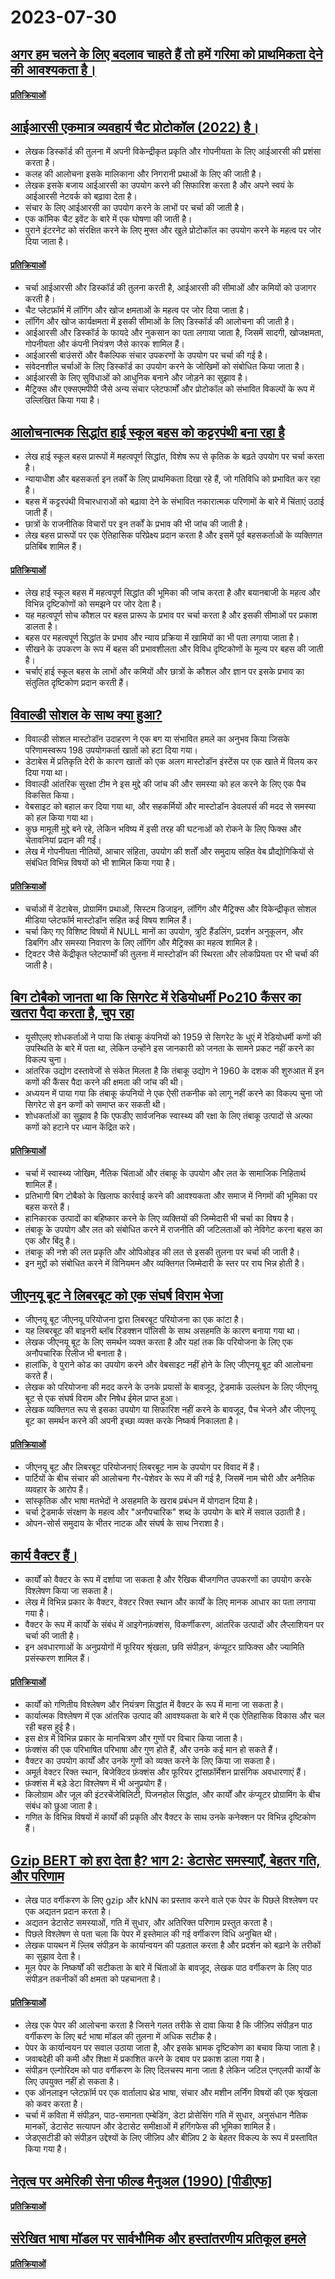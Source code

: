 # 2023-07-30

## [अगर हम चलने के लिए बदलाव चाहते हैं तो हमें गरिमा को प्राथमिकता देने की आवश्यकता है।](https://streets.mn/2023/07/19/if-we-want-a-shift-to-walking-we-need-to-prioritize-dignity/)

#### [प्रतिक्रियाओं](https://news.ycombinator.com/item?id=36920622)

## [आईआरसी एकमात्र व्यवहार्य चैट प्रोटोकॉल (2022) है।](https://koshka.love/babel/irc-forever.html)

- लेखक डिस्कॉर्ड की तुलना में अपनी विकेन्द्रीकृत प्रकृति और गोपनीयता के लिए आईआरसी की प्रशंसा करता है।
- कलह की आलोचना इसके मालिकाना और निगरानी प्रथाओं के लिए की जाती है।
- लेखक इसके बजाय आईआरसी का उपयोग करने की सिफारिश करता है और अपने स्वयं के आईआरसी नेटवर्क को बढ़ावा देता है।
- संचार के लिए आईआरसी का उपयोग करने के लाभों पर चर्चा की जाती है।
- एक कॉमिक चैट इवेंट के बारे में एक घोषणा की जाती है।
- पुराने इंटरनेट को संरक्षित करने के लिए मुफ्त और खुले प्रोटोकॉल का उपयोग करने के महत्व पर जोर दिया जाता है।

#### [प्रतिक्रियाओं](https://news.ycombinator.com/item?id=36918655)

- चर्चा आईआरसी और डिस्कॉर्ड की तुलना करती है, आईआरसी की सीमाओं और कमियों को उजागर करती है।
- चैट प्लेटफ़ॉर्म में लॉगिंग और खोज क्षमताओं के महत्व पर जोर दिया जाता है।
- लॉगिंग और खोज कार्यक्षमता में इसकी सीमाओं के लिए डिस्कॉर्ड की आलोचना की जाती है।
- आईआरसी और डिस्कॉर्ड के फायदे और नुकसान का पता लगाया जाता है, जिसमें सादगी, खोजक्षमता, गोपनीयता और कंपनी नियंत्रण जैसे कारक शामिल हैं।
- आईआरसी बाउंसरों और वैकल्पिक संचार उपकरणों के उपयोग पर चर्चा की गई है।
- संवेदनशील चर्चाओं के लिए डिस्कॉर्ड का उपयोग करने के जोखिमों को संबोधित किया जाता है।
- आईआरसी के लिए सुविधाओं को आधुनिक बनाने और जोड़ने का सुझाव है।
- मैट्रिक्स और एक्सएमपीपी जैसे अन्य संचार प्लेटफार्मों और प्रोटोकॉल को संभावित विकल्पों के रूप में उल्लिखित किया गया है।

## [आलोचनात्मक सिद्धांत हाई स्कूल बहस को कट्टरपंथी बना रहा है](https://www.slowboring.com/p/how-critical-theory-is-radicalizing)

- लेख हाई स्कूल बहस प्रारूपों में महत्वपूर्ण सिद्धांत, विशेष रूप से कृतिक के बढ़ते उपयोग पर चर्चा करता है।
- न्यायाधीश और बहसकर्ता इन तर्कों के लिए प्राथमिकता दिखा रहे हैं, जो गतिविधि को प्रभावित कर रहा है।
- बहस में कट्टरपंथी विचारधाराओं को बढ़ावा देने के संभावित नकारात्मक परिणामों के बारे में चिंताएं उठाई जाती हैं।
- छात्रों के राजनीतिक विचारों पर इन तर्कों के प्रभाव की भी जांच की जाती है।
- लेख बहस प्रारूपों पर एक ऐतिहासिक परिप्रेक्ष्य प्रदान करता है और इसमें पूर्व बहसकर्ताओं के व्यक्तिगत प्रतिबिंब शामिल हैं।

#### [प्रतिक्रियाओं](https://news.ycombinator.com/item?id=36920566)

- लेख हाई स्कूल बहस में महत्वपूर्ण सिद्धांत की भूमिका की जांच करता है और बयानबाजी के महत्व और विभिन्न दृष्टिकोणों को समझने पर जोर देता है।
- यह महत्वपूर्ण सोच कौशल पर बहस प्रारूप के प्रभाव पर चर्चा करता है और इसकी सीमाओं पर प्रकाश डालता है।
- बहस पर महत्वपूर्ण सिद्धांत के प्रभाव और न्याय प्रक्रिया में खामियों का भी पता लगाया जाता है।
- सीखने के उपकरण के रूप में बहस की प्रभावशीलता और विविध दृष्टिकोणों के मूल्य पर बहस की जाती है।
- चर्चाएं हाई स्कूल बहस के लाभों और कमियों और छात्रों के कौशल और ज्ञान पर इसके प्रभाव का संतुलित दृष्टिकोण प्रदान करती हैं।

## [विवाल्डी सोशल के साथ क्या हुआ?](https://thomasp.vivaldi.net/2023/07/28/what-happened-to-vivaldi-social/)

- विवाल्डी सोशल मास्टोडॉन उदाहरण ने एक बग या संभावित हमले का अनुभव किया जिसके परिणामस्वरूप 198 उपयोगकर्ता खातों को हटा दिया गया।
- डेटाबेस में प्रतिकृति देरी के कारण खातों को एक अलग मास्टोडॉन इंस्टेंस पर एक खाते में विलय कर दिया गया था।
- विवाल्डी आंतरिक सुरक्षा टीम ने इस मुद्दे की जांच की और समस्या को हल करने के लिए एक पैच विकसित किया।
- वेबसाइट को बहाल कर दिया गया था, और सहकर्मियों और मास्टोडॉन डेवलपर्स की मदद से समस्या को हल किया गया था।
- कुछ मामूली मुद्दे बने रहे, लेकिन भविष्य में इसी तरह की घटनाओं को रोकने के लिए फिक्स और चेतावनियां प्रदान की गईं।
- लेख में गोपनीयता नीतियों, आचार संहिता, उपयोग की शर्तों और समुदाय सहित वेब प्रौद्योगिकियों से संबंधित विभिन्न विषयों को भी शामिल किया गया है।

#### [प्रतिक्रियाओं](https://news.ycombinator.com/item?id=36919659)

- चर्चाओं में डेटाबेस, प्रोग्रामिंग प्रथाओं, सिस्टम डिजाइन, लॉगिंग और मैट्रिक्स और विकेन्द्रीकृत सोशल मीडिया प्लेटफॉर्म मास्टोडॉन सहित कई विषय शामिल हैं।
- चर्चा किए गए विशिष्ट विषयों में NULL मानों का उपयोग, त्रुटि हैंडलिंग, प्रदर्शन अनुकूलन, और डिबगिंग और समस्या निवारण के लिए लॉगिंग और मैट्रिक्स का महत्व शामिल है।
- ट्विटर जैसे केंद्रीकृत प्लेटफार्मों की तुलना में मास्टोडॉन की स्थिरता और लोकप्रियता पर भी चर्चा की जाती है।

## [बिग टोबैको जानता था कि सिगरेट में रेडियोधर्मी Po210 कैंसर का खतरा पैदा करता है, चुप रहा](https://www.uclahealth.org/news/big-tobacco-knew-radioactive-particles-in-cigarettes)

- यूसीएलए शोधकर्ताओं ने पाया कि तंबाकू कंपनियों को 1959 से सिगरेट के धुएं में रेडियोधर्मी कणों की उपस्थिति के बारे में पता था, लेकिन उन्होंने इस जानकारी को जनता के सामने प्रकट नहीं करने का विकल्प चुना।
- आंतरिक उद्योग दस्तावेजों से संकेत मिलता है कि तंबाकू उद्योग ने 1960 के दशक की शुरुआत में इन कणों की कैंसर पैदा करने की क्षमता की जांच की थी।
- अध्ययन में पाया गया कि तंबाकू कंपनियों ने एक ऐसी तकनीक को लागू नहीं करने का विकल्प चुना जो सिगरेट से इन कणों को समाप्त कर सकती थी।
- शोधकर्ताओं का सुझाव है कि एफडीए सार्वजनिक स्वास्थ्य की रक्षा के लिए तंबाकू उत्पादों से अल्फा कणों को हटाने पर ध्यान केंद्रित करे।

#### [प्रतिक्रियाओं](https://news.ycombinator.com/item?id=36925019)

- चर्चा में स्वास्थ्य जोखिम, नैतिक चिंताओं और तंबाकू के उपयोग और लत के सामाजिक निहितार्थ शामिल हैं।
- प्रतिभागी बिग टोबैको के खिलाफ कार्रवाई करने की आवश्यकता और समाज में निगमों की भूमिका पर बहस करते हैं।
- हानिकारक उत्पादों का बहिष्कार करने के लिए व्यक्तियों की जिम्मेदारी भी चर्चा का विषय है।
- तंबाकू के उपयोग और लत को संबोधित करने में राजनीति की जटिलताओं को नेविगेट करना बहस का एक और बिंदु है।
- तंबाकू की नशे की लत प्रकृति और ओपिओइड की लत से इसकी तुलना पर चर्चा की जाती है।
- इन मुद्दों को संबोधित करने में विनियमन और व्यक्तिगत जिम्मेदारी के स्तर पर राय भिन्न होती है।

## [जीएनयू बूट ने लिबरबूट को एक संघर्ष विराम भेजा](https://libreboot.org/news/gnuboot.html#gnu-boot-cease-and-desist-email)

- जीएनयू बूट जीएनयू परियोजना द्वारा लिबरबूट परियोजना का एक कांटा है।
- यह लिबरबूट की बाइनरी ब्लॉब रिडक्शन पॉलिसी के साथ असहमति के कारण बनाया गया था।
- लेखक जीएनयू बूट के लिए समर्थन व्यक्त करता है और यहां तक कि परियोजना के लिए एक अनौपचारिक रिलीज भी बनाता है।
- हालांकि, वे पुराने कोड का उपयोग करने और वेबसाइट नहीं होने के लिए जीएनयू बूट की आलोचना करते हैं।
- लेखक को परियोजना की मदद करने के उनके प्रयासों के बावजूद, ट्रेडमार्क उल्लंघन के लिए जीएनयू बूट से एक संघर्ष विराम और निषेध ईमेल प्राप्त हुआ।
- लेखक व्यक्तिगत रूप से इसका उपयोग या सिफारिश नहीं करने के बावजूद, पैच भेजने और जीएनयू बूट का समर्थन करने की अपनी इच्छा व्यक्त करके निष्कर्ष निकालता है।

#### [प्रतिक्रियाओं](https://news.ycombinator.com/item?id=36926852)

- जीएनयू बूट और लिबरबूट परियोजनाएं लिबरबूट नाम के उपयोग पर विवाद में हैं।
- पार्टियों के बीच संचार की आलोचना गैर-पेशेवर के रूप में की गई है, जिसमें नाम चोरी और अनैतिक व्यवहार के आरोप हैं।
- सांस्कृतिक और भाषा मतभेदों ने असहमति के खराब प्रबंधन में योगदान दिया है।
- चर्चा ट्रेडमार्क संरक्षण के महत्व और "अनौपचारिक" शब्द के उपयोग के बारे में सवाल उठाती है।
- ओपन-सोर्स समुदाय के भीतर नाटक और संघर्ष के साथ निराशा है।

## [कार्य वैक्टर हैं।](https://thenumb.at/Functions-are-Vectors/)

- कार्यों को वैक्टर के रूप में दर्शाया जा सकता है और रैखिक बीजगणित उपकरणों का उपयोग करके विश्लेषण किया जा सकता है।
- लेख में विभिन्न प्रकार के वैक्टर, वेक्टर रिक्त स्थान और कार्यों के लिए मानक आधार का पता लगाया गया है।
- वैक्टर के रूप में कार्यों के संबंध में आइगेनफ़ंक्शंस, विकर्णीकरण, आंतरिक उत्पादों और लैप्लाशियन पर चर्चा की जाती है।
- इन अवधारणाओं के अनुप्रयोगों में फूरियर श्रृंखला, छवि संपीड़न, कंप्यूटर ग्राफिक्स और ज्यामिति प्रसंस्करण शामिल हैं।

#### [प्रतिक्रियाओं](https://news.ycombinator.com/item?id=36921446)

- कार्यों को गणितीय विश्लेषण और नियंत्रण सिद्धांत में वैक्टर के रूप में माना जा सकता है।
- कार्यात्मक विश्लेषण में एक आंतरिक उत्पाद की आवश्यकता के बारे में एक ऐतिहासिक विकास और चल रही बहस हुई है।
- इस क्षेत्र में विभिन्न प्रकार के मानचित्रण और गुणों पर विचार किया जाता है।
- फ़ंक्शंस की एक परिभाषित परिभाषा और गुण होते हैं, और उनके कई मान हो सकते हैं।
- वैक्टर का उपयोग कार्यों और उनके गुणों को व्यक्त करने के लिए किया जा सकता है।
- अमूर्त वेक्टर रिक्त स्थान, बिजेक्टिव फ़ंक्शंस और फूरियर ट्रांसफ़ॉर्मेशन प्रासंगिक अवधारणाएं हैं।
- फ़ंक्शंस में बड़े डेटा विश्लेषण में भी अनुप्रयोग हैं।
- किलोग्राम और जूल की इंटरचेंजेबिलिटी, पिजनहोल सिद्धांत, और कार्यों और कंप्यूटर प्रोग्रामिंग के बीच संबंध को छुआ जाता है।
- गणित के विभिन्न विषयों में कार्यों की प्रकृति और वैक्टर के साथ उनके कनेक्शन पर विभिन्न दृष्टिकोण हैं।

## [Gzip BERT को हरा देता है? भाग 2: डेटासेट समस्याएँ, बेहतर गति, और परिणाम](https://kenschutte.com/gzip-knn-paper2/)

- लेख पाठ वर्गीकरण के लिए gzip और kNN का प्रस्ताव करने वाले एक पेपर के पिछले विश्लेषण पर एक अद्यतन प्रदान करता है।
- अद्यतन डेटासेट समस्याओं, गति में सुधार, और अतिरिक्त परिणाम प्रस्तुत करता है।
- पिछले विश्लेषण से पता चला कि पेपर में इस्तेमाल की गई वर्गीकरण विधि अनुचित थी।
- लेखक पायथन में ज़्लिब संपीड़न के कार्यान्वयन की पड़ताल करता है और प्रदर्शन को बढ़ाने के तरीकों का सुझाव देता है।
- मूल पेपर के निष्कर्षों की सटीकता के बारे में चिंताओं के बावजूद, लेखक पाठ वर्गीकरण के लिए पाठ संपीड़न तकनीकों की क्षमता को पहचानता है।

#### [प्रतिक्रियाओं](https://news.ycombinator.com/item?id=36921552)

- लेख एक पेपर की आलोचना करता है जिसने गलत तरीके से दावा किया है कि जीज़िप संपीड़न पाठ वर्गीकरण के लिए बर्ट भाषा मॉडल की तुलना में अधिक सटीक है।
- पेपर के कार्यान्वयन पर सवाल उठाया जाता है, और इसके भ्रामक दृष्टिकोण का बचाव किया जाता है।
- जवाबदेही की कमी और शिक्षा में प्रकाशित करने के दबाव पर प्रकाश डाला गया है।
- संपीड़न एल्गोरिदम को पाठ वर्गीकरण के लिए दिलचस्प माना जाता है लेकिन जटिल एनएलपी कार्यों के लिए उपयुक्त नहीं हो सकता है।
- एक ऑनलाइन प्लेटफ़ॉर्म पर एक वार्तालाप थ्रेड भाषा, संचार और मशीन लर्निंग विषयों की एक श्रृंखला को कवर करता है।
- चर्चा में कविता में संपीड़न, पाठ-समानता एम्बेडिंग, डेटा प्रोसेसिंग गति में सुधार, अनुसंधान नैतिक मानकों, डेटासेट सत्यापन और डेटासेट समीक्षाओं में हगिंगफेस की भूमिका शामिल है।
- जेडएसटीडी को संपीड़न उद्देश्यों के लिए जीज़िप और बीज़िप 2 के बेहतर विकल्प के रूप में प्रस्तावित किया गया है।

## [नेतृत्व पर अमेरिकी सेना फील्ड मैनुअल (1990) [पीडीएफ]](https://armyoe.files.wordpress.com/2018/03/1990-fm-22-100.pdf)

#### [प्रतिक्रियाओं](https://news.ycombinator.com/item?id=36922517)

## [संरेखित भाषा मॉडल पर सार्वभौमिक और हस्तांतरणीय प्रतिकूल हमले](https://llm-attacks.org/zou2023universal.pdf)

#### [प्रतिक्रियाओं](https://news.ycombinator.com/item?id=36921808)

